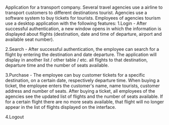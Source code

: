 
Application for a transport company. Several travel agencies use a airline to transport customers to different destinations tourist. Agencies use a software system to buy tickets for tourists. Employees of agencies tourism use a desktop application with the following features:
1.Login - After successful authentication, a new window opens in which the information is displayed about flights (destination, date and time of departure, airport and available seat number).

2.Search - After successful authentication, the employee can search for a flight by entering the destination and date departure. The application will display in another list / other table / etc. all flights to that destination, departure time and the number of seats available.

3.Purchase - The employee can buy customer tickets for a specific destination, on a certain date, respectively departure time. When buying a ticket, the employee enters the customer's name, name tourists, customer address and number of seats. After buying a ticket, all employees of the agencies see the updated list of flights and the number of seats available. If for a certain flight there are no more seats available, that flight will no longer appear in the list of flights displayed on the interface.

4.Logout
